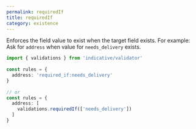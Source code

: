 ```yaml
---
permalink: requiredIf
title: requiredIf
category: existence
---
```


Enforces the field value to exist when the target field exists. For example:
Ask for `address` when value for `needs_delivery` exists.
 
```ts
import { validations } from 'indicative/validator'
 
const rules = {
  address: 'required_if:needs_delivery'
}
 
// or
const rules = {
  address: [
    validations.requiredIf(['needs_delivery'])
  ]
}
```